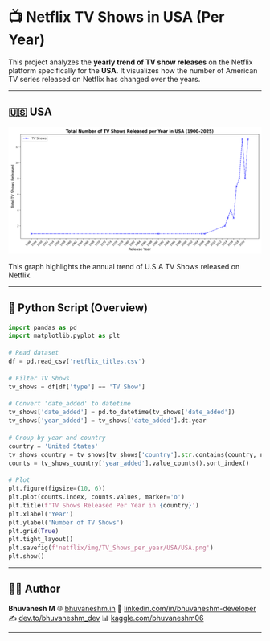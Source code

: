 # 📺 Netflix TV Shows in USA (Per Year)

This project analyzes the **yearly trend of TV show releases** on the Netflix platform specifically for the **USA**. It visualizes how the number of American TV series released on Netflix has changed over the years.

---

## 🇺🇸 USA

![TV Shows in USA](https://raw.githubusercontent.com/bhuvanesh-m-dev/ds-intern-unified-mentor/refs/heads/main/netflix/img/TV_Shows_per_year/USA/USA.png)

This graph highlights the annual trend of U.S.A TV Shows released on Netflix.

---

## 🐍 Python Script (Overview)


```python
import pandas as pd
import matplotlib.pyplot as plt

# Read dataset
df = pd.read_csv('netflix_titles.csv')

# Filter TV Shows
tv_shows = df[df['type'] == 'TV Show']

# Convert 'date_added' to datetime
tv_shows['date_added'] = pd.to_datetime(tv_shows['date_added'])
tv_shows['year_added'] = tv_shows['date_added'].dt.year

# Group by year and country
country = 'United States'
tv_shows_country = tv_shows[tv_shows['country'].str.contains(country, na=False)]
counts = tv_shows_country['year_added'].value_counts().sort_index()

# Plot
plt.figure(figsize=(10, 6))
plt.plot(counts.index, counts.values, marker='o')
plt.title(f'TV Shows Released Per Year in {country}')
plt.xlabel('Year')
plt.ylabel('Number of TV Shows')
plt.grid(True)
plt.tight_layout()
plt.savefig(f'netflix/img/TV_Shows_per_year/USA/USA.png')
plt.show()
```

---

## 🙋‍♂️ Author

**Bhuvanesh M**
🌐 [bhuvaneshm.in](https://bhuvaneshm.in)
🔗 [linkedin.com/in/bhuvaneshm-developer](https://www.linkedin.com/in/bhuvaneshm-developer)
✍️ [dev.to/bhuvaneshm\_dev](https://dev.to/bhuvaneshm_dev)
📊 [kaggle.com/bhuvaneshm06](https://www.kaggle.com/bhuvaneshm06)

---

